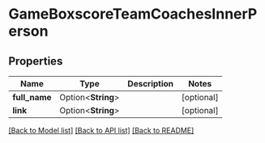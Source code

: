 # GameBoxscoreTeamCoachesInnerPerson

## Properties

Name | Type | Description | Notes
------------ | ------------- | ------------- | -------------
**full_name** | Option<**String**> |  | [optional]
**link** | Option<**String**> |  | [optional]

[[Back to Model list]](../README.md#documentation-for-models) [[Back to API list]](../README.md#documentation-for-api-endpoints) [[Back to README]](../README.md)


